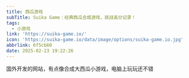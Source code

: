 ```yaml
---
title: 西瓜游戏
subTitle: Suika Game：经典西瓜合成游戏，挑战高分记录！
tags:
  - 小游戏
link: 'https://suika-game.io/'
icon: 'https://suika-game.io/data/image/options/suika-game.io.jpg'
abbrlink: 6f5cb60
date: 2025-02-23 19:22:26
---
```


国外开发的网站，有点像合成大西瓜小游戏，电脑上玩玩还不错
